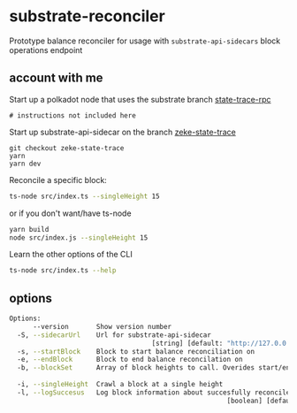# substrate-reconciler

Prototype balance reconciler for usage with `substrate-api-sidecars` block operations endpoint

## account with me

Start up a polkadot node that uses the substrate branch [state-trace-rpc](https://github.com/paritytech/substrate/pull/7780)

```
# instructions not included here
```

Start up substrate-api-sidecar on the branch [zeke-state-trace](https://github.com/paritytech/substrate-api-sidecar/pull/383)

```
git checkout zeke-state-trace
yarn
yarn dev
```

Reconcile a specific block:

```bash
ts-node src/index.ts --singleHeight 15
```

or if you don't want/have ts-node

```bash
yarn build
node src/index.js --singleHeight 15
```

Learn the other options of the CLI

```bash
ts-node src/index.ts --help
```

## options

```bash
Options:
      --version       Show version number                              [boolean]
  -S, --sidecarUrl    Url for substrate-api-sidecar
                                    [string] [default: "http://127.0.0.1:8080/"]
  -s, --startBlock    Block to start balance reconciliation on          [number]
  -e, --endBlock      Block to end balance reconcilation on             [number]
  -b, --blockSet      Array of block heights to call. Overides start/end block
                                                                         [array]
  -i, --singleHeight  Crawl a block at a single height                  [number]
  -l, --logSuccesus   Log block information about succesfully reconciled blocks
                                                       [boolean] [default: true]
```
